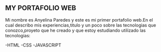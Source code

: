 ## MY PORTAFOLIO WEB 

Mi nombre es  Anyelina Paredes  y este es mi primer portafolio web.En el cual describo mis experiencias,titulo y un poco sobre las  tecnologias  que conozco,proyeto que he creado y que estoy estudiando utilizado  las  tecnologias:

-HTML
-CSS
-JAVASCRIPT
